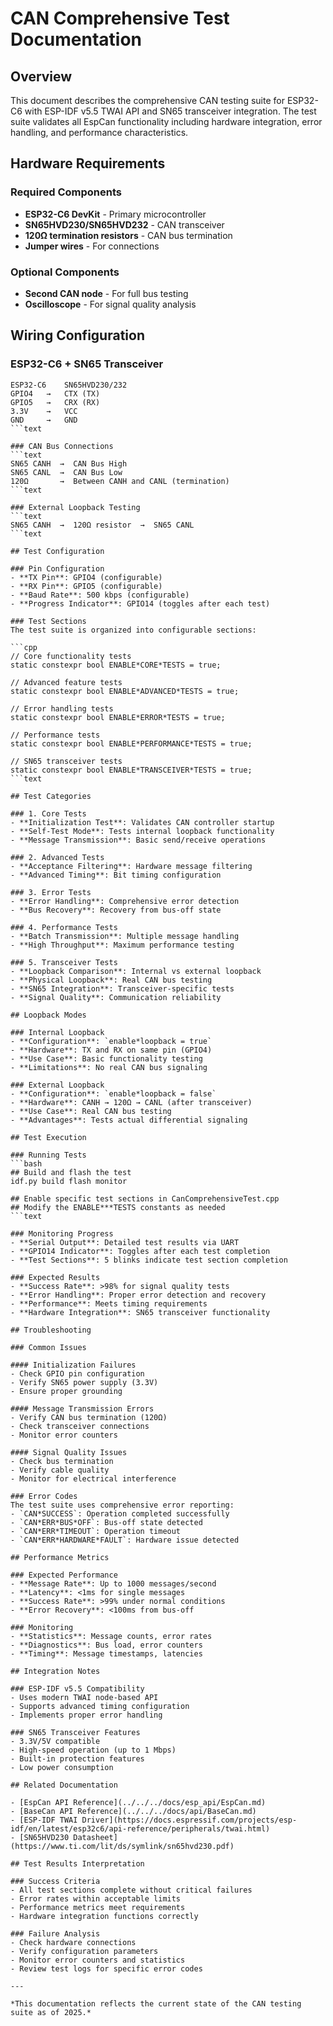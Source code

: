 # CAN Comprehensive Test Documentation

## Overview

This document describes the comprehensive CAN testing suite for ESP32-C6 with ESP-IDF v5.5 TWAI API
and SN65 transceiver integration.
The test suite validates all EspCan functionality including hardware integration, error handling,
and performance characteristics.

## Hardware Requirements

### Required Components
- **ESP32-C6 DevKit** - Primary microcontroller
- **SN65HVD230/SN65HVD232** - CAN transceiver
- **120Ω termination resistors** - CAN bus termination
- **Jumper wires** - For connections

### Optional Components
- **Second CAN node** - For full bus testing
- **Oscilloscope** - For signal quality analysis

## Wiring Configuration

### ESP32-C6 + SN65 Transceiver
```text
ESP32-C6    SN65HVD230/232
GPIO4   →   CTX (TX)
GPIO5   →   CRX (RX)
3.3V    →   VCC
GND     →   GND
```text

### CAN Bus Connections
```text
SN65 CANH  →  CAN Bus High
SN65 CANL  →  CAN Bus Low
120Ω       →  Between CANH and CANL (termination)
```text

### External Loopback Testing
```text
SN65 CANH  →  120Ω resistor  →  SN65 CANL
```text

## Test Configuration

### Pin Configuration
- **TX Pin**: GPIO4 (configurable)
- **RX Pin**: GPIO5 (configurable)
- **Baud Rate**: 500 kbps (configurable)
- **Progress Indicator**: GPIO14 (toggles after each test)

### Test Sections
The test suite is organized into configurable sections:

```cpp
// Core functionality tests
static constexpr bool ENABLE*CORE*TESTS = true;

// Advanced feature tests  
static constexpr bool ENABLE*ADVANCED*TESTS = true;

// Error handling tests
static constexpr bool ENABLE*ERROR*TESTS = true;

// Performance tests
static constexpr bool ENABLE*PERFORMANCE*TESTS = true;

// SN65 transceiver tests
static constexpr bool ENABLE*TRANSCEIVER*TESTS = true;
```text

## Test Categories

### 1. Core Tests
- **Initialization Test**: Validates CAN controller startup
- **Self-Test Mode**: Tests internal loopback functionality
- **Message Transmission**: Basic send/receive operations

### 2. Advanced Tests
- **Acceptance Filtering**: Hardware message filtering
- **Advanced Timing**: Bit timing configuration

### 3. Error Tests
- **Error Handling**: Comprehensive error detection
- **Bus Recovery**: Recovery from bus-off state

### 4. Performance Tests
- **Batch Transmission**: Multiple message handling
- **High Throughput**: Maximum performance testing

### 5. Transceiver Tests
- **Loopback Comparison**: Internal vs external loopback
- **Physical Loopback**: Real CAN bus testing
- **SN65 Integration**: Transceiver-specific tests
- **Signal Quality**: Communication reliability

## Loopback Modes

### Internal Loopback
- **Configuration**: `enable*loopback = true`
- **Hardware**: TX and RX on same pin (GPIO4)
- **Use Case**: Basic functionality testing
- **Limitations**: No real CAN bus signaling

### External Loopback
- **Configuration**: `enable*loopback = false`
- **Hardware**: CANH → 120Ω → CANL (after transceiver)
- **Use Case**: Real CAN bus testing
- **Advantages**: Tests actual differential signaling

## Test Execution

### Running Tests
```bash
## Build and flash the test
idf.py build flash monitor

## Enable specific test sections in CanComprehensiveTest.cpp
## Modify the ENABLE***TESTS constants as needed
```text

### Monitoring Progress
- **Serial Output**: Detailed test results via UART
- **GPIO14 Indicator**: Toggles after each test completion
- **Test Sections**: 5 blinks indicate test section completion

### Expected Results
- **Success Rate**: >98% for signal quality tests
- **Error Handling**: Proper error detection and recovery
- **Performance**: Meets timing requirements
- **Hardware Integration**: SN65 transceiver functionality

## Troubleshooting

### Common Issues

#### Initialization Failures
- Check GPIO pin configuration
- Verify SN65 power supply (3.3V)
- Ensure proper grounding

#### Message Transmission Errors
- Verify CAN bus termination (120Ω)
- Check transceiver connections
- Monitor error counters

#### Signal Quality Issues
- Check bus termination
- Verify cable quality
- Monitor for electrical interference

### Error Codes
The test suite uses comprehensive error reporting:
- `CAN*SUCCESS`: Operation completed successfully
- `CAN*ERR*BUS*OFF`: Bus-off state detected
- `CAN*ERR*TIMEOUT`: Operation timeout
- `CAN*ERR*HARDWARE*FAULT`: Hardware issue detected

## Performance Metrics

### Expected Performance
- **Message Rate**: Up to 1000 messages/second
- **Latency**: <1ms for single messages
- **Success Rate**: >99% under normal conditions
- **Error Recovery**: <100ms from bus-off

### Monitoring
- **Statistics**: Message counts, error rates
- **Diagnostics**: Bus load, error counters
- **Timing**: Message timestamps, latencies

## Integration Notes

### ESP-IDF v5.5 Compatibility
- Uses modern TWAI node-based API
- Supports advanced timing configuration
- Implements proper error handling

### SN65 Transceiver Features
- 3.3V/5V compatible
- High-speed operation (up to 1 Mbps)
- Built-in protection features
- Low power consumption

## Related Documentation

- [EspCan API Reference](../../../docs/esp_api/EspCan.md)
- [BaseCan API Reference](../../../docs/api/BaseCan.md)
- [ESP-IDF TWAI Driver](https://docs.espressif.com/projects/esp-idf/en/latest/esp32c6/api-reference/peripherals/twai.html)
- [SN65HVD230 Datasheet](https://www.ti.com/lit/ds/symlink/sn65hvd230.pdf)

## Test Results Interpretation

### Success Criteria
- All test sections complete without critical failures
- Error rates within acceptable limits
- Performance metrics meet requirements
- Hardware integration functions correctly

### Failure Analysis
- Check hardware connections
- Verify configuration parameters
- Monitor error counters and statistics
- Review test logs for specific error codes

---

*This documentation reflects the current state of the CAN testing suite as of 2025.*